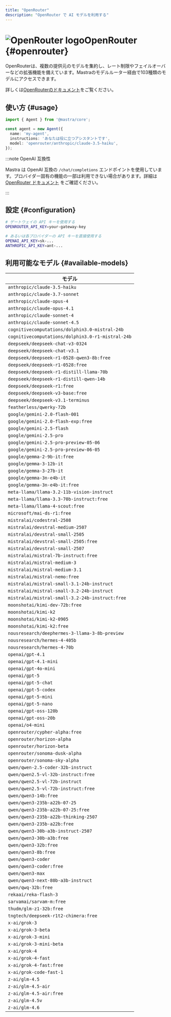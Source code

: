 ```yaml
---
title: "OpenRouter"
description: "OpenRouter で AI モデルを利用する"
---
```


# <img src="https://models.dev/logos/openrouter.svg" alt="OpenRouter logo" className="inline w-8 h-8 mr-2 align-middle dark:invert dark:brightness-0 dark:contrast-200" />OpenRouter \{#openrouter\}

OpenRouterは、複数の提供元のモデルを集約し、レート制限やフェイルオーバーなどの拡張機能を備えています。Mastraのモデルルーター経由で103種類のモデルにアクセスできます。

詳しくは[OpenRouterのドキュメント](https://openrouter.ai/models)をご覧ください。

## 使い方 \{#usage\}

```typescript
import { Agent } from '@mastra/core';

const agent = new Agent({
  name: 'my-agent',
  instructions: 'あなたは役に立つアシスタントです',
  model: 'openrouter/anthropic/claude-3.5-haiku',
});
```

:::note OpenAI 互換性

Mastra は OpenAI 互換の `/chat/completions` エンドポイントを使用しています。プロバイダー固有の機能の一部は利用できない場合があります。詳細は [OpenRouter ドキュメント](https://openrouter.ai/models) をご確認ください。

:::

## 設定 \{#configuration\}

```bash
# ゲートウェイの API キーを使用する
OPENROUTER_API_KEY=your-gateway-key

# あるいは各プロバイダーの API キーを直接使用する
OPENAI_API_KEY=sk-...
ANTHROPIC_API_KEY=ant-...
```

## 利用可能なモデル \{#available-models\}

| モデル                                             |
| ------------------------------------------------- |
| `anthropic/claude-3.5-haiku`                      |
| `anthropic/claude-3.7-sonnet`                     |
| `anthropic/claude-opus-4`                         |
| `anthropic/claude-opus-4.1`                       |
| `anthropic/claude-sonnet-4`                       |
| `anthropic/claude-sonnet-4.5`                     |
| `cognitivecomputations/dolphin3.0-mistral-24b`    |
| `cognitivecomputations/dolphin3.0-r1-mistral-24b` |
| `deepseek/deepseek-chat-v3-0324`                  |
| `deepseek/deepseek-chat-v3.1`                     |
| `deepseek/deepseek-r1-0528-qwen3-8b:free`         |
| `deepseek/deepseek-r1-0528:free`                  |
| `deepseek/deepseek-r1-distill-llama-70b`          |
| `deepseek/deepseek-r1-distill-qwen-14b`           |
| `deepseek/deepseek-r1:free`                       |
| `deepseek/deepseek-v3-base:free`                  |
| `deepseek/deepseek-v3.1-terminus`                 |
| `featherless/qwerky-72b`                          |
| `google/gemini-2.0-flash-001`                     |
| `google/gemini-2.0-flash-exp:free`                |
| `google/gemini-2.5-flash`                         |
| `google/gemini-2.5-pro`                           |
| `google/gemini-2.5-pro-preview-05-06`             |
| `google/gemini-2.5-pro-preview-06-05`             |
| `google/gemma-2-9b-it:free`                       |
| `google/gemma-3-12b-it`                           |
| `google/gemma-3-27b-it`                           |
| `google/gemma-3n-e4b-it`                          |
| `google/gemma-3n-e4b-it:free`                     |
| `meta-llama/llama-3.2-11b-vision-instruct`        |
| `meta-llama/llama-3.3-70b-instruct:free`          |
| `meta-llama/llama-4-scout:free`                   |
| `microsoft/mai-ds-r1:free`                        |
| `mistralai/codestral-2508`                        |
| `mistralai/devstral-medium-2507`                  |
| `mistralai/devstral-small-2505`                   |
| `mistralai/devstral-small-2505:free`              |
| `mistralai/devstral-small-2507`                   |
| `mistralai/mistral-7b-instruct:free`              |
| `mistralai/mistral-medium-3`                      |
| `mistralai/mistral-medium-3.1`                    |
| `mistralai/mistral-nemo:free`                     |
| `mistralai/mistral-small-3.1-24b-instruct`        |
| `mistralai/mistral-small-3.2-24b-instruct`        |
| `mistralai/mistral-small-3.2-24b-instruct:free`   |
| `moonshotai/kimi-dev-72b:free`                    |
| `moonshotai/kimi-k2`                              |
| `moonshotai/kimi-k2-0905`                         |
| `moonshotai/kimi-k2:free`                         |
| `nousresearch/deephermes-3-llama-3-8b-preview`    |
| `nousresearch/hermes-4-405b`                      |
| `nousresearch/hermes-4-70b`                       |
| `openai/gpt-4.1`                                  |
| `openai/gpt-4.1-mini`                             |
| `openai/gpt-4o-mini`                              |
| `openai/gpt-5`                                    |
| `openai/gpt-5-chat`                               |
| `openai/gpt-5-codex`                              |
| `openai/gpt-5-mini`                               |
| `openai/gpt-5-nano`                               |
| `openai/gpt-oss-120b`                             |
| `openai/gpt-oss-20b`                              |
| `openai/o4-mini`                                  |
| `openrouter/cypher-alpha:free`                    |
| `openrouter/horizon-alpha`                        |
| `openrouter/horizon-beta`                         |
| `openrouter/sonoma-dusk-alpha`                    |
| `openrouter/sonoma-sky-alpha`                     |
| `qwen/qwen-2.5-coder-32b-instruct`                |
| `qwen/qwen2.5-vl-32b-instruct:free`               |
| `qwen/qwen2.5-vl-72b-instruct`                    |
| `qwen/qwen2.5-vl-72b-instruct:free`               |
| `qwen/qwen3-14b:free`                             |
| `qwen/qwen3-235b-a22b-07-25`                      |
| `qwen/qwen3-235b-a22b-07-25:free`                 |
| `qwen/qwen3-235b-a22b-thinking-2507`              |
| `qwen/qwen3-235b-a22b:free`                       |
| `qwen/qwen3-30b-a3b-instruct-2507`                |
| `qwen/qwen3-30b-a3b:free`                         |
| `qwen/qwen3-32b:free`                             |
| `qwen/qwen3-8b:free`                              |
| `qwen/qwen3-coder`                                |
| `qwen/qwen3-coder:free`                           |
| `qwen/qwen3-max`                                  |
| `qwen/qwen3-next-80b-a3b-instruct`                |
| `qwen/qwq-32b:free`                               |
| `rekaai/reka-flash-3`                             |
| `sarvamai/sarvam-m:free`                          |
| `thudm/glm-z1-32b:free`                           |
| `tngtech/deepseek-r1t2-chimera:free`              |
| `x-ai/grok-3`                                     |
| `x-ai/grok-3-beta`                                |
| `x-ai/grok-3-mini`                                |
| `x-ai/grok-3-mini-beta`                           |
| `x-ai/grok-4`                                     |
| `x-ai/grok-4-fast`                                |
| `x-ai/grok-4-fast:free`                           |
| `x-ai/grok-code-fast-1`                           |
| `z-ai/glm-4.5`                                    |
| `z-ai/glm-4.5-air`                                |
| `z-ai/glm-4.5-air:free`                           |
| `z-ai/glm-4.5v`                                   |
| `z-ai/glm-4.6`                                    |